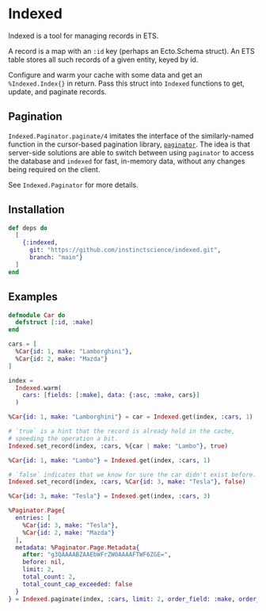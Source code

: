 # Indexed

Indexed is a tool for managing records in ETS.

A record is a map with an `:id` key (perhaps an Ecto.Schema struct). An ETS
table stores all such records of a given entity, keyed by id.

Configure and warm your cache with some data and get an `%Indexed.Index{}` in
return. Pass this struct into `Indexed` functions to get, update, and paginate
records.

## Pagination

`Indexed.Paginator.paginate/4` imitates the interface of the similarly-named
function in the cursor-based pagination library,
[`paginator`](https://github.com/duffelhq/paginator/). The idea is that
server-side solutions are able to switch between using `paginator` to access
the database and `indexed` for fast, in-memory data, without any changes
being required on the client.

See `Indexed.Paginator` for more details.

## Installation

```elixir
def deps do
  [
    {:indexed,
      git: "https://github.com/instinctscience/indexed.git",
      branch: "main"}
  ]
end
```

## Examples

```elixir
defmodule Car do
  defstruct [:id, :make]
end

cars = [
  %Car{id: 1, make: "Lamborghini"},
  %Car{id: 2, make: "Mazda"}
]

index =
  Indexed.warm(
    cars: [fields: [:make], data: {:asc, :make, cars}]
  )

%Car{id: 1, make: "Lamborghini"} = car = Indexed.get(index, :cars, 1)

# `true` is a hint that the record is already held in the cache,
# speeding the operation a bit.
Indexed.set_record(index, :cars, %{car | make: "Lambo"}, true)

%Car{id: 1, make: "Lambo"} = Indexed.get(index, :cars, 1)

# `false` indicates that we know for sure the car didn't exist before.
Indexed.set_record(index, :cars, %Car{id: 3, make: "Tesla"}, false)

%Car{id: 3, make: "Tesla"} = Indexed.get(index, :cars, 3)

%Paginator.Page{
  entries: [
    %Car{id: 3, make: "Tesla"},
    %Car{id: 2, make: "Mazda"}
  ],
  metadata: %Paginator.Page.Metadata{
    after: "g3QAAAABZAAEbWFrZW0AAAAFTWF6ZGE=",
    before: nil,
    limit: 2,
    total_count: 2,
    total_count_cap_exceeded: false
  }
} = Indexed.paginate(index, :cars, limit: 2, order_field: :make, order_direction: :desc)
```
